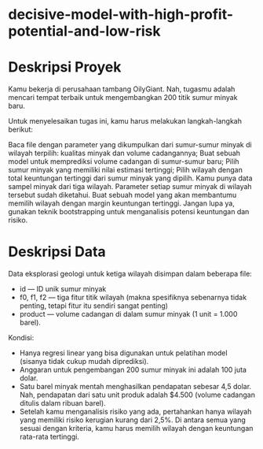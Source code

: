 # decisive-model-with-high-profit-potential-and-low-risk

# Deskripsi Proyek
Kamu bekerja di perusahaan tambang OilyGiant. Nah, tugasmu adalah mencari tempat terbaik untuk mengembangkan 200 titik sumur minyak baru.

Untuk menyelesaikan tugas ini, kamu harus melakukan langkah-langkah berikut:

Baca file dengan parameter yang dikumpulkan dari sumur-sumur minyak di wilayah terpilih: kualitas minyak dan volume cadangannya;
Buat sebuah model untuk memprediksi volume cadangan di sumur-sumur baru;
Pilih sumur minyak yang memiliki nilai estimasi tertinggi;
Pilih wilayah dengan total keuntungan tertinggi dari sumur minyak yang dipilih.
Kamu punya data sampel minyak dari tiga wilayah. Parameter setiap sumur minyak di wilayah tersebut sudah diketahui. Buat sebuah model yang akan membantumu memilih wilayah dengan margin keuntungan tertinggi. Jangan lupa ya, gunakan teknik bootstrapping untuk menganalisis potensi keuntungan dan risiko.

# Deskripsi Data
Data eksplorasi geologi untuk ketiga wilayah disimpan dalam beberapa file:

- id — ID unik sumur minyak
- f0, f1, f2 — tiga fitur titik wilayah (makna spesifiknya sebenarnya tidak penting, tetapi fitur itu sendiri sangat penting)
- product — volume cadangan di dalam sumur minyak (1 unit = 1.000 barel).

Kondisi:

- Hanya regresi linear yang bisa digunakan untuk pelatihan model (sisanya tidak cukup mudah diprediksi).
- Anggaran untuk pengembangan 200 sumur minyak ini adalah 100 juta dolar.
- Satu barel minyak mentah menghasilkan pendapatan sebesar 4,5 dolar. Nah, pendapatan dari satu unit produk adalah $4.500 (volume cadangan ditulis dalam ribuan barel).
- Setelah kamu menganalisis risiko yang ada, pertahankan hanya wilayah yang memiliki risiko kerugian kurang dari 2,5%. Di antara semua yang sesuai dengan kriteria, kamu harus memilih wilayah dengan keuntungan rata-rata tertinggi.
